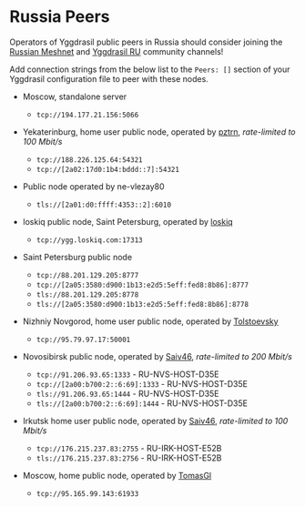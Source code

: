 # Russia Peers

Operators of Yggdrasil public peers in Russia should consider joining the [Russian Meshnet](https://github.com/russian-meshnet/meshnet-chat-agenda/blob/master/README.md#чаты-и-мосты-в-разных-сетях) and [Yggdrasil RU](https://t.me/Yggdrasil_ru) community channels!

Add connection strings from the below list to the `Peers: []` section of your Yggdrasil configuration file to peer with these nodes.

* Moscow, standalone server
  * `tcp://194.177.21.156:5066`

* Yekaterinburg, home user public node, operated by [pztrn](https://pztrn.name), *rate-limited to 100 Mbit/s*
  * `tcp://188.226.125.64:54321`
  * `tcp://[2a02:17d0:1b4:bddd::7]:54321`

* Public node operated by ne-vlezay80
  * `tls://[2a01:d0:ffff:4353::2]:6010`

* loskiq public node, Saint Petersburg, operated by [loskiq](https://loskiq.com)
  * `tcp://ygg.loskiq.com:17313`

* Saint Petersburg public node
  * `tcp://88.201.129.205:8777`
  * `tcp://[2a05:3580:d900:1b13:e2d5:5eff:fed8:8b86]:8777`
  * `tls://88.201.129.205:8778`
  * `tls://[2a05:3580:d900:1b13:e2d5:5eff:fed8:8b86]:8778`

* Nizhniy Novgorod, home user public node, operated by [Tolstoevsky](https://phreedom.tk/@tolstoevsky)
  * `tcp://95.79.97.17:50001`

* Novosibirsk public node, operated by [Saiv46](https://t.me/Saiv46), *rate-limited to 200 Mbit/s*
  * `tcp://91.206.93.65:1333` - RU-NVS-HOST-D35E
  * `tcp://[2a00:b700:2::6:69]:1333` - RU-NVS-HOST-D35E
  * `tls://91.206.93.65:1444` - RU-NVS-HOST-D35E
  * `tls://[2a00:b700:2::6:69]:1444` - RU-NVS-HOST-D35E

* Irkutsk home user public node, operated by [Saiv46](https://t.me/Saiv46), *rate-limited to 100 Mbit/s*
  * `tcp://176.215.237.83:2755` - RU-IRK-HOST-E52B
  * `tls://176.215.237.83:2756` - RU-IRK-HOST-E52B

* Moscow, home public node, operated by [TomasGl](https://vk.com/tmsconsole)
  * `tcp://95.165.99.143:61933`
